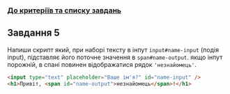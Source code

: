 ### [До критеріїв та списку завдань](README.md)

## Завдання 5

Напиши скрипт який, при наборі тексту в інпут `input#name-input` (подія input),
підставляє його поточне значення в `span#name-output`. якщо інпут порожній, в
спані повинен відображатися рядок `'незнайомець'`.

```html
<input type="text" placeholder="Ваше ім'я?" id="name-input" />
<h1>Привіт, <span id="name-output">незнайомець</span>!</h1>
```
